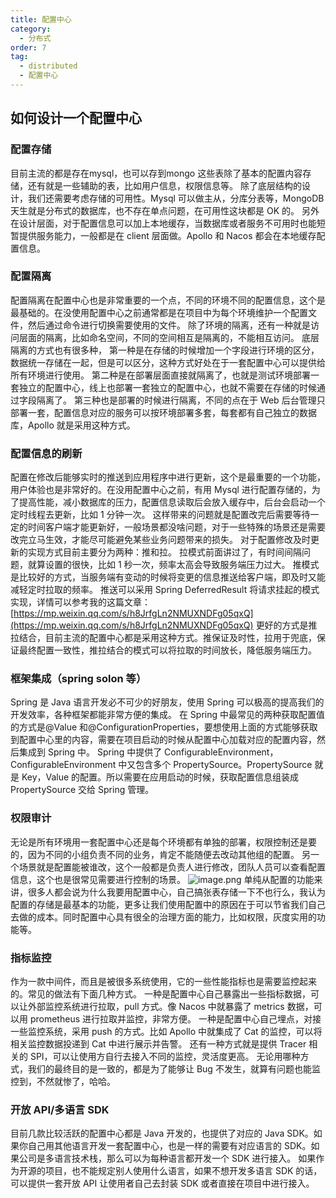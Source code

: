 ```yaml
---
title: 配置中心
category:
  - 分布式
order: 7
tag:
  - distributed
  - 配置中心
---
```


## 如何设计一个配置中心
### 配置存储
目前主流的都是存在mysql，也可以存到mongo
这些表除了基本的配置内容存储，还有就是一些辅助的表，比如用户信息，权限信息等。
除了底层结构的设计，我们还需要考虑存储的可用性。Mysql 可以做主从，分库分表等，MongoDB 天生就是分布式的数据库，也不存在单点问题，在可用性这块都是 OK 的。
另外在设计层面，对于配置信息可以加上本地缓存，当数据库或者服务不可用时也能短暂提供服务能力，一般都是在 client 层面做。Apollo 和 Nacos 都会在本地缓存配置信息。
### 配置隔离
配置隔离在配置中心也是非常重要的一个点，不同的环境不同的配置信息，这个是最基础的。在没使用配置中心之前通常都是在项目中为每个环境维护一个配置文件，然后通过命令进行切换需要使用的文件。
除了环境的隔离，还有一种就是访问层面的隔离，比如命名空间，不同的空间相互是隔离的，不能相互访问。
底层隔离的方式也有很多种，
第一种是在存储的时候增加一个字段进行环境的区分，数据统一存储在一起，但是可以区分，这种方式好处在于一套配置中心可以提供给所有环境进行使用。
第二种是在部署层面直接就隔离了，也就是测试环境部署一套独立的配置中心，线上也部署一套独立的配置中心，也就不需要在存储的时候通过字段隔离了。
第三种也是部署的时候进行隔离，不同的点在于 Web 后台管理只部署一套，配置信息对应的服务可以按环境部署多套，每套都有自己独立的数据库，Apollo 就是采用这种方式。
### 配置信息的刷新
配置在修改后能够实时的推送到应用程序中进行更新，这个是最重要的一个功能，用户体验也是非常好的。在没用配置中心之前，有用 Mysql 进行配置存储的，为了提高性能，减小数据库的压力，配置信息读取后会放入缓存中，后台会启动一个定时线程去更新，比如 1 分钟一次。
这样带来的问题就是配置改完后需要等待一定的时间客户端才能更新好，一般场景都没啥问题，对于一些特殊的场景还是需要改完立马生效，才能尽可能避免某些业务问题带来的损失。
对于配置修改及时更新的实现方式目前主要分为两种：推和拉。
拉模式前面讲过了，有时间间隔问题，就算设置的很快，比如 1 秒一次，频率太高会导致服务端压力过大。
推模式是比较好的方式，当服务端有变动的时候将变更的信息推送给客户端，即及时又能减轻定时拉取的频率。
推送可以采用 Spring DeferredResult 将请求挂起的模式实现，详情可以参考我的这篇文章：
[https://mp.weixin.qq.com/s/h8JrfgLn2NMUXNDFg05qxQ](https://mp.weixin.qq.com/s/h8JrfgLn2NMUXNDFg05qxQ)
更好的方式是推拉结合，目前主流的配置中心都是采用这种方式。推保证及时性，拉用于兜底，保证最终配置一致性，推拉结合的模式可以将拉取的时间放长，降低服务端压力。
### 框架集成（spring solon 等）
Spring 是 Java 语言开发必不可少的好朋友，使用 Spring 可以极高的提高我们的开发效率，各种框架都能非常方便的集成。
在 Spring 中最常见的两种获取配置值的方式是@Value 和@ConfigurationProperties，要想使用上面的方式能够获取到配置中心里的内容，需要在项目启动的时候从配置中心加载对应的配置内容，然后集成到 Spring 中。
Spring 中提供了 ConfigurableEnvironment，ConfigurableEnvironment 中又包含多个 PropertySource。PropertySource 就是 Key，Value 的配置。所以需要在应用启动的时候，获取配置信息组装成 PropertySource 交给 Spring 管理。
### 权限审计
无论是所有环境用一套配置中心还是每个环境都有单独的部署，权限控制还是要的，因为不同的小组负责不同的业务，肯定不能随便去改动其他组的配置。
另一个场景就是配置能被谁改，这个一般都是负责人进行修改，团队人员可以查看配置信息，这个也是很常见需要进行控制的场景。
![image.png](https://cdn.nlark.com/yuque/0/2024/png/39293052/1710237319762-6f6220b3-ef17-4b72-b896-7b8badc63636.png#averageHue=%23fefdfc&clientId=u62a02365-5e91-4&from=paste&height=581&id=u616e6893&originHeight=1162&originWidth=1920&originalType=binary&ratio=2&rotation=0&showTitle=false&size=130944&status=done&style=none&taskId=ua513e1b2-9811-415a-95e0-0fcf70820d4&title=&width=960)
单纯从配置的功能来讲，很多人都会说为什么我要用配置中心，自己搞张表存储一下不也行么，我认为配置的存储是最基本的功能，更多让我们使用配置中的原因在于可以节省我们自己去做的成本。同时配置中心具有很全的治理方面的能力，比如权限，灰度实用的功能等。
### 指标监控
作为一款中间件，而且是被很多系统使用，它的一些性能指标也是需要监控起来的。常见的做法有下面几种方式。
一种是配置中心自己暴露出一些指标数据，可以让外部监控系统进行拉取，pull 方式。像 Nacos 中就暴露了 metrics 数据，可以用 prometheus 进行拉取并监控，非常方便。
一种是配置中心自己埋点，对接一些监控系统，采用 push 的方式。比如 Apollo 中就集成了 Cat 的监控，可以将相关监控数据投递到 Cat 中进行展示并告警。
还有一种方式就是提供 Tracer 相关的 SPI，可以让使用方自行去接入不同的监控，灵活度更高。
无论用哪种方式，我们的最终目的是一致的，都是为了能够让 Bug 不发生，就算有问题也能监控到，不然就惨了，哈哈。
### 开放 API/多语言 SDK
目前几款比较活跃的配置中心都是 Java 开发的，也提供了对应的 Java SDK。如果你自己用其他语言开发一套配置中心，也是一样的需要有对应语言的 SDK。如果公司是多语言技术栈，那么可以为每种语言都开发一个 SDK 进行接入。
如果作为开源的项目，也不能规定别人使用什么语言，如果不想开发多语言 SDK 的话，可以提供一套开放 API 让使用者自己去封装 SDK 或者直接在项目中进行接入。



